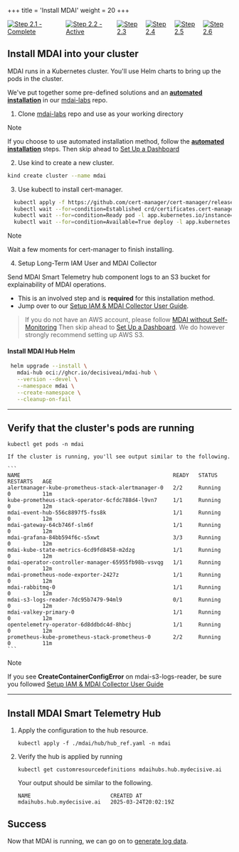 +++
title = 'Install MDAI'
weight = 20
+++


<div style="align-items: center; display: flex; justify-content: center;">
  <a href="/quickstart">
    <img src="../stepper/2.1.png" alt="Step 2.1 - Complete">
  </a>
  <a href="#">
    <img src="../stepper/2.2.png" alt="Step 2.2 - Active">
  </a>
  <a href="../pipelines">
    <img src="../stepper/2.3.png" alt="Step 2.3">
  </a>
  <a href="../collect">
    <img src="../stepper/2.4.png" alt="Step 2.4">
  </a>
  <a href="../dashboard">
    <img src="../stepper/2.5.png" alt="Step 2.5">
  </a>
  <a href="../filter">
    <img src="../stepper/2.6.png" alt="Step 2.6">
  </a>
</div>

## Install MDAI into your cluster
MDAI runs in a Kubernetes cluster. You'll use Helm charts to bring up the pods in the cluster.

We've put together some pre-defined solutions and an [**automated installation**](../local-install/automated.md) in our [mdai-labs](https://github.com/DecisiveAI/mdai-labs/blob/main/README.md) repo. 

1. Clone [mdai-labs](https://github.com/DecisiveAI/mdai-labs/tree/main) repo and use as your working directory

> [!NOTE]
> If you choose to use automated installation method, follow the [**automated installation**](../local-install/automated.md) steps. Then skip ahead to [Set Up a Dashboard](dashboard)

2. Use kind to create a new cluster.
  ```bash
  kind create cluster --name mdai
  ```

3. Use kubectl to install cert-manager.

```bash
  kubectl apply -f https://github.com/cert-manager/cert-manager/releases/latest/download/cert-manager.yaml
  kubectl wait --for=condition=Established crd/certificates.cert-manager.io --timeout=60s
  kubectl wait --for=condition=Ready pod -l app.kubernetes.io/instance=cert-manager -n cert-manager --timeout=60s
  kubectl wait --for=condition=Available=True deploy -l app.kubernetes.io/instance=cert-manager -n cert-manager --timeout=60s
```
  > [!NOTE]
  > Wait a few moments for cert-manager to finish installing.

4.  Setup Long-Term IAM User and MDAI Collector

Send MDAI Smart Telemetry hub component logs to an S3 bucket for explainability of MDAI operations. 

  - This is an involved step and is **required** for this installation method.  
  - Jump over to our [Setup IAM & MDAI Collector User Guide](setup_iam_longterm_user_s3.).  

> If you do not have an AWS account, please follow [MDAI without Self-Monitoring]() Then skip ahead to [Set Up a Dashboard](dashboard). We do however strongly recommend setting up AWS S3. 
  
#### Install MDAI Hub Helm
  ```bash
   helm upgrade --install \
     mdai-hub oci://ghcr.io/decisiveai/mdai-hub \
     --version --devel \
     --namespace mdai \
     --create-namespace \
     --cleanup-on-fail
  ```
---  

## Verify that the cluster's pods are running
   ```
   kubectl get pods -n mdai
   ```

    If the cluster is running, you'll see output similar to the following.

    ```
    NAME                                                READY   STATUS                       RESTARTS   AGE
    alertmanager-kube-prometheus-stack-alertmanager-0   2/2     Running                      0          11m
    kube-prometheus-stack-operator-6cfdc788d4-l9vn7     1/1     Running                      0          12m
    mdai-event-hub-556c8897f5-fss8k                     1/1     Running                      0          12m
    mdai-gateway-64cb746f-slm6f                         1/1     Running                      0          12m
    mdai-grafana-84bb594f6c-s5xwt                       3/3     Running                      0          12m
    mdai-kube-state-metrics-6cd9fd8458-m2dzg            1/1     Running                      0          12m
    mdai-operator-controller-manager-65955fb98b-vsvqg   1/1     Running                      0          12m
    mdai-prometheus-node-exporter-2427z                 1/1     Running                      0          12m
    mdai-rabbitmq-0                                     1/1     Running                      0          12m
    mdai-s3-logs-reader-7dc95b7479-94ml9                0/1     Running                      0          12m 
    mdai-valkey-primary-0                               1/1     Running                      0          12m
    opentelemetry-operator-6d8ddbdc4d-8hbcj             1/1     Running                      0          12m
    prometheus-kube-prometheus-stack-prometheus-0       2/2     Running                      0          11m
    ```

> [!NOTE]
> If you see **CreateContainerConfigError** on mdai-s3-logs-reader, be sure you followed [Setup IAM & MDAI Collector User Guide](setup_iam_longterm_user_s3.md)

---

## Install MDAI Smart Telemetry Hub

1. Apply the configuration to the hub resource.
    ```
    kubectl apply -f ./mdai/hub/hub_ref.yaml -n mdai
    ```

2. Verify the hub is applied by running

    ```
    kubectl get customresourcedefinitions mdaihubs.hub.mydecisive.ai
    ```

    Your output should be similar to the following.
    ```
    NAME                         CREATED AT
    mdaihubs.hub.mydecisive.ai   2025-03-24T20:02:19Z
    ```

## Success

Now that MDAI is running, we can go on to [generate log data](pipelines).

